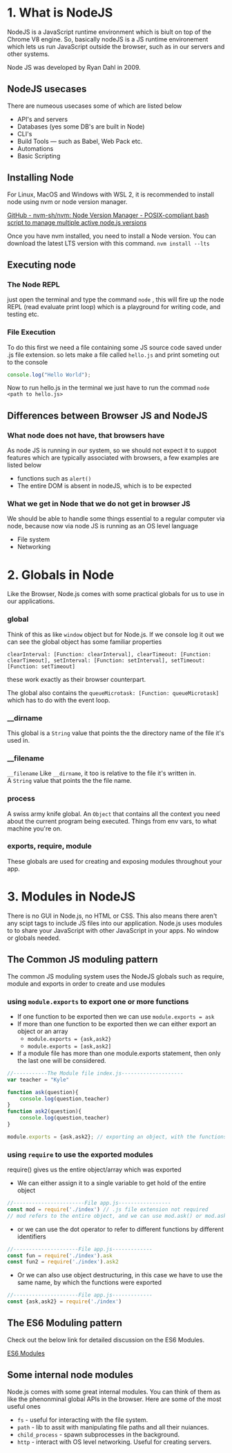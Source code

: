 

# 1. What is NodeJS

NodeJS is a JavaScript runtime environment which is biult on top of the Chrome V8 engine. So, basically nodeJS is a JS runtime environement which lets us run JavaScript outside the browser, such as in our servers and other systems.

Node JS was developed by Ryan Dahl in 2009.

## NodeJS usecases

There are numeous usecases some of which are listed below

- API's and servers
- Databases (yes some DB's are built in Node)
- CLI's
- Build Tools — such as Babel, Web Pack etc.
- Automations
- Basic Scripting

## Installing Node

For Linux, MacOS and Windows with WSL 2, it is recommended to install node using nvm or node version manager.

[GitHub - nvm-sh/nvm: Node Version Manager - POSIX-compliant bash script to manage multiple active node.js versions](https://github.com/nvm-sh/nvm#installing-and-updating)

Once you have nvm installed, you need to install a Node version. You can download the latest LTS version with this command. `nvm install --lts`

## Executing node

### The Node REPL

just open the terminal and type the command `node` , this will fire up the node REPL (read evaluate print loop) which is a playground for writing code, and testing etc.

### File Execution

To do this first we need a file containing some JS source code saved under .js file extension. so lets make a file called `hello.js` and print someting out to the console

```jsx
console.log("Hello World");
```

Now to run hello.js in the terminal we just have to run the commad `node <path to hello.js>`

## Differences between Browser JS and NodeJS

### What node does not have, that browsers have

As node JS is running in our system, so we should not expect it to suppot features which are typically associated with browsers, a few examples are listed below

- functions such as `alert()`
- The entire DOM is absent in nodeJS, which is to be expected

### What we get in Node that we do not get in browser JS

We should be able to handle some things essential to a regular computer via node, because now via node JS is running as an OS level language

- File system
- Networking

# 2. Globals in Node

Like the Browser, Node.js comes with some practical globals for us to use in our applications.

### global

Think of this as like `window` object but for Node.js. If we console log it out we can see the global object has some familiar properties 

`clearInterval: [Function: clearInterval],
clearTimeout: [Function: clearTimeout],
setInterval: [Function: setInterval],
setTimeout: [Function: setTimeout]` 

these work exactly as their browser counterpart. 

The global also contains the `queueMicrotask: [Function: queueMicrotask]` which has to do with the event loop.

### __dirname

This global is a `String` value that points the the directory name of the file it's used in.

### __filename

`__filename` Like `__dirname`, it too is relative to the file it's written in. A `String` value that points the the file name.

### process

A swiss army knife global. An `Object` that contains all the context you need about the current program being executed. Things from env vars, to what machine you're on.

### exports, require, module

These globals are used for creating and exposing modules throughout your app.

# 3. Modules in NodeJS

There is no GUI in Node.js, no HTML or CSS. This also means there aren't any scipt tags to include JS files into our application. Node.js uses modules to to share your JavaScript with other JavaScript in your apps. No window or globals needed.

## The Common JS moduling pattern

The common JS moduling system uses the NodeJS globals such as require, module and exports in order to create and use modules

### using `module.exports` to export one or more functions

- If one function to be exported then we can use `module.exports = ask`
- If more than one function to be exported then we can either export an object or an array
    - `module.exports = {ask,ask2}`
    - `module.exports = [ask,ask2]`
- If a module file has more than one module.exports statement, then only the last one will be considered.

```jsx
//-----------The Module file index.js--------------------
var teacher = "Kyle"

function ask(question){
    console.log(question,teacher)
}
function ask2(question){
    console.log(question,teacher)
}

module.exports = {ask,ask2}; // exporting an object, with the functions as object properties
```

### using `require` to use the exported modules

require(<realtive path to the module file>) gives us the entire object/array which was exported

- We can either assign it to a single variable to get hold of the entire object

```js
//-----------------------File app.js-----------------
const mod = require('./index') // .js file extension not required
// mod refers to the entire object, and we can use mod.ask() or mod.ask2() to refer to the exported functions
```

- or we can use the dot operator to refer to different functions by different identifiers

```jsx
//---------------------File app.js-------------
const fun = require('./index').ask
const fun2 = require('./index').ask2
```

- Or we can also use object destructuring, in this case we have to use the same name, by which the functions were exported

```jsx
//---------------------File app.js-------------
const {ask,ask2} = require('./index')
```

## The ES6 Moduling pattern

Check out the below link for detailed discussion on the ES6 Modules.

[ES6 Modules ](https://www.notion.so/ES6-Modules-36f2935f014a470bb41da782aad2ca54) 

## Some internal node modules

Node.js comes with some great internal modules. You can think of them as like the phenonminal global APIs in the browser. Here are some of the most useful ones

- `fs` - useful for interacting with the file system.
- `path` - lib to assit with manipulating file paths and all their nuiances.
- `child_process` - spawn subprocesses in the background.
- `http` - interact with OS level networking. Useful for creating servers.